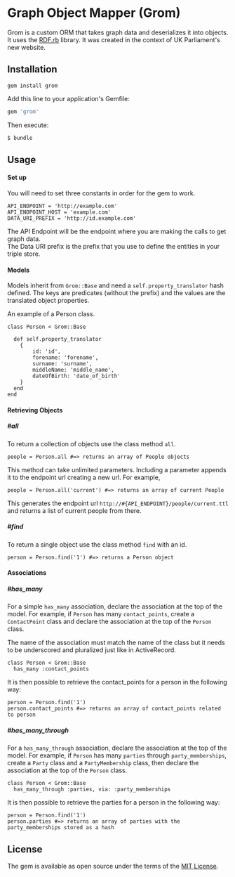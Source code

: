 # Graph Object Mapper (Grom)
Grom is a custom ORM that takes graph data and deserializes it into objects. It uses the [RDF.rb](https://github.com/ruby-rdf/rdf) library. It was created in the context
of UK Parliament's new website. 

## Installation
```apple js
gem install grom
```
Add this line to your application's Gemfile:

```ruby
gem 'grom'
```

Then execute:
```bash
$ bundle
```

## Usage

#### Set up
You will need to set three constants in order for the gem to work. 

```
API_ENDPOINT = 'http://example.com'
API_ENDPOINT_HOST = 'example.com'
DATA_URI_PREFIX = 'http://id.example.com'
```

The API Endpoint will be the endpoint where you are making the calls to get graph data. <br>
The Data URI prefix is the prefix that you use to define the entities in your triple store.


#### Models
Models inherit from `Grom::Base` and need a `self.property_translator` hash defined.   The keys are predicates (without the prefix) and the values are the translated object properties.

An example of a Person class.

```
class Person < Grom::Base

  def self.property_translator
    {
        id: 'id',
        forename: 'forename',
        surname: 'surname',
        middleName: 'middle_name',
        dateOfBirth: 'date_of_birth'
    }
  end
end
```

#### Retrieving Objects

##### #all
To return a collection of objects use the class method `all`.
```apple js
people = Person.all #=> returns an array of People objects
```

This method can take unlimited parameters.  Including a parameter appends it to the endpoint url creating a new url.  For example,

```apple js
people = Person.all('current') #=> returns an array of current People
```
This generates the endpoint url `http://#{API_ENDPOINT}/people/current.ttl` and returns a list of current people from there.

##### #find
To return a single object use the class method `find` with an id.
```apple js
person = Person.find('1') #=> returns a Person object
```

#### Associations

##### #has_many
For a simple `has_many` association, declare the association at the top of the model. For example, if `Person` has many `contact_points`, create a `ContactPoint` class and declare the association at the top of the `Person` class.

The name of the association must match the name of the class but it needs to be underscored and pluralized just like in ActiveRecord.

```
class Person < Grom::Base
  has_many :contact_points
```

It is then possible to retrieve the contact_points for a person in the following way:

```apple js
person = Person.find('1')
person.contact_points #=> returns an array of contact_points related to person
```

##### #has_many_through
For a `has_many_through` association, declare the association at the top of the model. For example, if `Person` has many `parties` through `party_memberships`, create a `Party` class and a `PartyMembership` class, then declare the association at the top of the `Person` class.

```
class Person < Grom::Base
  has_many_through :parties, via: :party_memberships
```

It is then possible to retrieve the parties for a person in the following way:

```apple js
person = Person.find('1')
person.parties #=> returns an array of parties with the party_memberships stored as a hash
```


## License
The gem is available as open source under the terms of the [MIT License](http://opensource.org/licenses/MIT).
